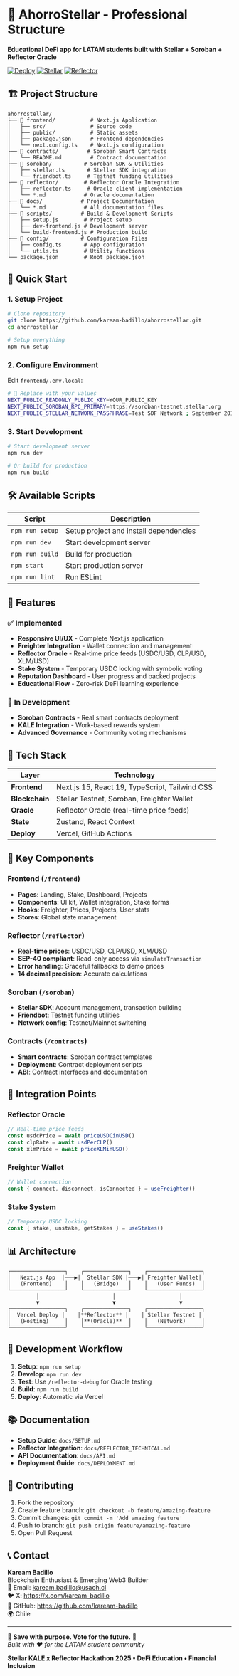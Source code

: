 # 💸 AhorroStellar - Professional Structure

**Educational DeFi app for LATAM students built with Stellar + Soroban + Reflector Oracle**

[![Deploy](https://img.shields.io/badge/Deploy-Vercel-00C7B7?style=for-the-badge&logo=vercel)](https://ahorrostellar.vercel.app)
[![Stellar](https://img.shields.io/badge/Stellar-Testnet-7D00FF?style=for-the-badge&logo=stellar)](https://stellar.org)
[![Reflector](https://img.shields.io/badge/Reflector-Oracle-FF6B35?style=for-the-badge)](https://reflector.stellar.org)

## 🏗️ Project Structure

```
ahorrostellar/
├── 📁 frontend/           # Next.js Application
│   ├── src/              # Source code
│   ├── public/           # Static assets
│   ├── package.json      # Frontend dependencies
│   └── next.config.ts    # Next.js configuration
├── 📁 contracts/         # Soroban Smart Contracts
│   └── README.md         # Contract documentation
├── 📁 soroban/          # Soroban SDK & Utilities
│   ├── stellar.ts       # Stellar SDK integration
│   └── friendbot.ts     # Testnet funding utilities
├── 📁 reflector/        # Reflector Oracle Integration
│   ├── reflector.ts     # Oracle client implementation
│   └── *.md            # Oracle documentation
├── 📁 docs/            # Project Documentation
│   └── *.md            # All documentation files
├── 📁 scripts/         # Build & Development Scripts
│   ├── setup.js        # Project setup
│   ├── dev-frontend.js # Development server
│   └── build-frontend.js # Production build
├── 📁 config/          # Configuration Files
│   ├── config.ts       # App configuration
│   └── utils.ts        # Utility functions
└── package.json        # Root package.json
```

## 🚀 Quick Start

### 1. Setup Project
```bash
# Clone repository
git clone https://github.com/kaream-badillo/ahorrostellar.git
cd ahorrostellar

# Setup everything
npm run setup
```

### 2. Configure Environment
Edit `frontend/.env.local`:
```bash
# 🔴 Replace with your values
NEXT_PUBLIC_READONLY_PUBLIC_KEY=YOUR_PUBLIC_KEY
NEXT_PUBLIC_SOROBAN_RPC_PRIMARY=https://soroban-testnet.stellar.org
NEXT_PUBLIC_STELLAR_NETWORK_PASSPHRASE=Test SDF Network ; September 2015
```

### 3. Start Development
```bash
# Start development server
npm run dev

# Or build for production
npm run build
```

## 🛠️ Available Scripts

| Script | Description |
|--------|-------------|
| `npm run setup` | Setup project and install dependencies |
| `npm run dev` | Start development server |
| `npm run build` | Build for production |
| `npm start` | Start production server |
| `npm run lint` | Run ESLint |

## 📱 Features

### ✅ **Implemented**
- **Responsive UI/UX** - Complete Next.js application
- **Freighter Integration** - Wallet connection and management
- **Reflector Oracle** - Real-time price feeds (USDC/USD, CLP/USD, XLM/USD)
- **Stake System** - Temporary USDC locking with symbolic voting
- **Reputation Dashboard** - User progress and backed projects
- **Educational Flow** - Zero-risk DeFi learning experience

### 🔄 **In Development**
- **Soroban Contracts** - Real smart contracts deployment
- **KALE Integration** - Work-based rewards system
- **Advanced Governance** - Community voting mechanisms

## 🔧 Tech Stack

| Layer | Technology |
|-------|------------|
| **Frontend** | Next.js 15, React 19, TypeScript, Tailwind CSS |
| **Blockchain** | Stellar Testnet, Soroban, Freighter Wallet |
| **Oracle** | Reflector Oracle (real-time price feeds) |
| **State** | Zustand, React Context |
| **Deploy** | Vercel, GitHub Actions |

## 🌟 Key Components

### **Frontend (`/frontend`)**
- **Pages**: Landing, Stake, Dashboard, Projects
- **Components**: UI kit, Wallet integration, Stake forms
- **Hooks**: Freighter, Prices, Projects, User stats
- **Stores**: Global state management

### **Reflector (`/reflector`)**
- **Real-time prices**: USDC/USD, CLP/USD, XLM/USD
- **SEP-40 compliant**: Read-only access via `simulateTransaction`
- **Error handling**: Graceful fallbacks to demo prices
- **14 decimal precision**: Accurate calculations

### **Soroban (`/soroban`)**
- **Stellar SDK**: Account management, transaction building
- **Friendbot**: Testnet funding utilities
- **Network config**: Testnet/Mainnet switching

### **Contracts (`/contracts`)**
- **Smart contracts**: Soroban contract templates
- **Deployment**: Contract deployment scripts
- **ABI**: Contract interfaces and documentation

## 🔗 Integration Points

### **Reflector Oracle**
```typescript
// Real-time price feeds
const usdcPrice = await priceUSDCinUSD()
const clpRate = await usdPerCLP()
const xlmPrice = await priceXLMinUSD()
```

### **Freighter Wallet**
```typescript
// Wallet connection
const { connect, disconnect, isConnected } = useFreighter()
```

### **Stake System**
```typescript
// Temporary USDC locking
const { stake, unstake, getStakes } = useStakes()
```

## 📊 Architecture

```
┌─────────────────┐    ┌──────────────┐    ┌─────────────────┐
│   Next.js App  │───▶│  Stellar SDK │───▶│ Freighter Wallet│
│   (Frontend)    │    │   (Bridge)   │    │   (User Funds)  │
└─────────────────┘    └──────────────┘    └─────────────────┘
         │                       │                    │
         ▼                       ▼                    ▼
┌─────────────────┐    ┌──────────────┐    ┌─────────────────┐
│  Vercel Deploy │    │**Reflector** │    │ Stellar Testnet │
│   (Hosting)     │    │**(Oracle)**  │    │   (Network)     │
└─────────────────┘    └──────────────┘    └─────────────────┘
```

## 🎯 Development Workflow

1. **Setup**: `npm run setup`
2. **Develop**: `npm run dev`
3. **Test**: Use `/reflector-debug` for Oracle testing
4. **Build**: `npm run build`
5. **Deploy**: Automatic via Vercel

## 📚 Documentation

- **Setup Guide**: `docs/SETUP.md`
- **Reflector Integration**: `docs/REFLECTOR_TECHNICAL.md`
- **API Documentation**: `docs/API.md`
- **Deployment Guide**: `docs/DEPLOYMENT.md`

## 🤝 Contributing

1. Fork the repository
2. Create feature branch: `git checkout -b feature/amazing-feature`
3. Commit changes: `git commit -m 'Add amazing feature'`
4. Push to branch: `git push origin feature/amazing-feature`
5. Open Pull Request

## 📞 Contact

**Kaream Badillo**  
Blockchain Enthusiast & Emerging Web3 Builder  
📧 Email: kaream.badillo@usach.cl  
🐦 X: https://x.com/kaream_badillo  
🐙 GitHub: https://github.com/kaream-badillo  
🌍 Chile

---

💸 **Save with purpose. Vote for the future.** 🌟  
*Built with ❤️ for the LATAM student community*

**Stellar KALE x Reflector Hackathon 2025 • DeFi Education • Financial Inclusion**